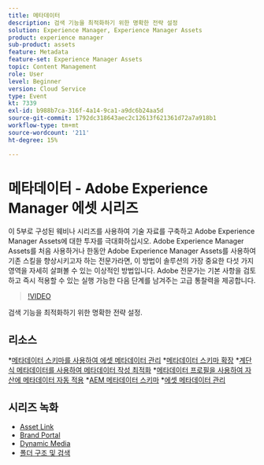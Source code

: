 ```yaml
---
title: 메타데이터
description: 검색 기능을 최적화하기 위한 명확한 전략 설정
solution: Experience Manager, Experience Manager Assets
product: experience manager
sub-product: assets
feature: Metadata
feature-set: Experience Manager Assets
topic: Content Management
role: User
level: Beginner
version: Cloud Service
type: Event
kt: 7339
exl-id: b988b7ca-316f-4a14-9ca1-a9dc6b24aa5d
source-git-commit: 1792dc318643aec2c12613f621361d72a7a918b1
workflow-type: tm+mt
source-wordcount: '211'
ht-degree: 15%

---
```


# 메타데이터 - Adobe Experience Manager 에셋 시리즈

이 5부로 구성된 웨비나 시리즈를 사용하여 기술 자료를 구축하고 Adobe Experience Manager Assets에 대한 투자를 극대화하십시오. Adobe Experience Manager Assets를 처음 사용하거나 한동안 Adobe Experience Manager Assets를 사용하여 기존 스킬을 향상시키고자 하는 전문가라면, 이 방법이 솔루션의 가장 중요한 다섯 가지 영역을 자세히 살펴볼 수 있는 이상적인 방법입니다. Adobe 전문가는 기본 사항을 검토하고 즉시 적용할 수 있는 실행 가능한 다음 단계를 남겨주는 고급 통찰력을 제공합니다.

>[!VIDEO](https://video.tv.adobe.com/v/332134/?quality=12&learn=on&hidetitle=true)

검색 기능을 최적화하기 위한 명확한 전략 설정.

## 리소스

*[메타데이터 스키마를 사용하여 에셋 메타데이터 관리](https://experienceleague.adobe.com/docs/experience-manager-learn/assets/authoring/metadata.html)
*[메타데이터 스키마 확장](https://experienceleague.adobe.com/docs/experience-manager-learn/assets/configuring/metadata-schemas.html)
*[계단식 메타데이터를 사용하여 메타데이터 작성 최적화](https://experienceleague.adobe.com/docs/experience-manager-learn/assets/metadata/cascade-metadata-feature-video-use.html?lang=ko-KR)
*[메타데이터 프로필을 사용하여 자산에 메타데이터 자동 적용](https://experienceleague.adobe.com/docs/experience-manager-learn/assets/configuring/metadata-profiles.html)
*[AEM 메타데이터 스키마](https://experienceleague.adobe.com/docs/experience-manager-65/assets/administer/metadata-schemas.html?lang=en#administer)
*[에셋 메타데이터 관리](https://experienceleague.adobe.com/docs/experience-manager-65/assets/using/metadata.html?lang=en#RegisteringacustomnamespacewithinAEM)

## 시리즈 녹화

* [Asset Link](asset-link.md)
* [Brand Portal](brand-portal.md)
* [Dynamic Media](dynamic-media.md)
* [폴더 구조 및 검색](folder-structure-search.md)
